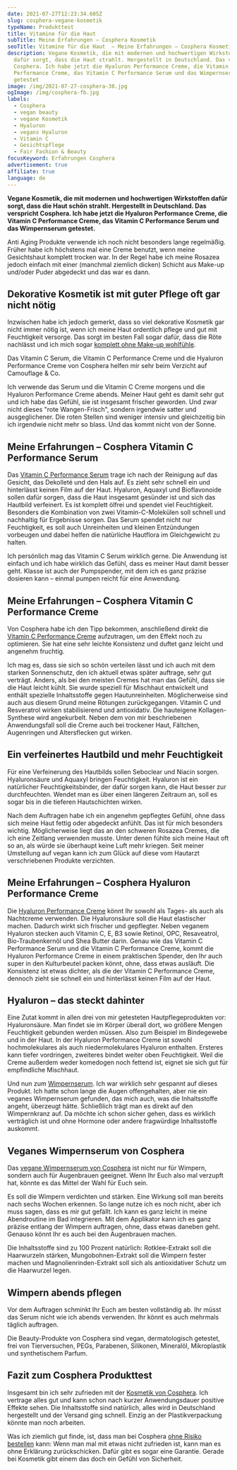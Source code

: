 ```yaml
---
date: 2021-07-27T12:23:34.605Z
slug: cosphera-vegane-kosmetik
typeName: Produkttest
title: Vitamine für die Haut
subTitle: Meine Erfahrungen – Cosphera Kosmetik
seoTitle: Vitamine für die Haut  – Meine Erfahrungen – Cosphera Kosmetik
description: Vegane Kosmetik, die mit modernen und hochwertigen Wirkstoffen
  dafür sorgt, dass die Haut strahlt. Hergestellt in Deutschland. Das verspricht
  Cosphera. Ich habe jetzt die Hyaluron Performance Creme, die Vitamin C
  Performance Creme, das Vitamin C Performance Serum und das Wimpernserum
  getestet
image: /img/2021-07-27-cosphera-38.jpg
ogImage: /img/cosphera-fb.jpg
labels:
  - Cosphera
  - vegan beauty
  - vegane Kosmetik
  - Hyaluron
  - vegans Hyaluron
  - Vitamin C
  - Gesichtspflege
  - Fair Fashion & Beauty
focusKeyword: Erfahrungen Cosphera
advertisement: true
affiliate: true
language: de
---
```

**Vegane Kosmetik, die mit modernen und hochwertigen Wirkstoffen dafür sorgt, dass die Haut schön strahlt. Hergestellt in Deutschland. Das verspricht Cosphera. Ich habe jetzt die Hyaluron Performance Creme, die Vitamin C Performance Creme, das Vitamin C Performance Serum und das Wimpernserum getestet.**

Anti Aging Produkte verwende ich noch nicht besonders lange regelmäßig. Früher habe ich höchstens mal eine Creme benutzt, wenn meine Gesichtshaut komplett trocken war. In der Regel habe ich meine Rosazea jedoch einfach mit einer (manchmal ziemlich dicken) Schicht aus Make-up und/oder Puder abgedeckt und das war es dann.

## Dekorative Kosmetik ist mit guter Pflege oft gar nicht nötig

Inzwischen habe ich jedoch gemerkt, dass so viel dekorative Kosmetik gar nicht immer nötig ist, wenn ich meine Haut ordentlich pflege und gut mit Feuchtigkeit versorge. Das sorgt im besten Fall sogar dafür, dass die Röte nachlässt und ich mich sogar [komplett ohne Make-up wohlfühle](/2018/07/make-up-fasten/).

Das Vitamin C Serum, die Vitamin C Performance Creme und die Hyaluron Performance Creme von Cosphera helfen mir sehr beim Verzicht auf Camouflage & Co.

Ich verwende das Serum und die Vitamin C Creme morgens und die Hyaluron Performance Creme abends. Meiner Haut geht es damit sehr gut und ich habe das Gefühl, sie ist insgesamt frischer geworden. Und zwar nicht dieses "rote Wangen-Frisch", sondern irgendwie satter und ausgeglichener. Die roten Stellen sind weniger intensiv und gleichzeitig bin ich irgendwie nicht mehr so blass. Und das kommt nicht von der Sonne.

## Meine Erfahrungen – Cosphera Vitamin C Performance Serum

Das [Vitamin C Performance Serum](https://t.adcell.com/p/click?promoId=243730&slotId=80259&param0=https%3A%2F%2Fcosphera.net%2Fproduct%2Fvitamin-c-serum%2F) trage ich nach der Reinigung auf das Gesicht, das Dekolleté und den Hals auf. Es zieht sehr schnell ein und hinterlässt keinen Film auf der Haut. Hyaluron, Aquaxyl und Bioflavonoide sollen dafür sorgen, dass die Haut insgesamt gesünder ist und sich das Hautbild verfeinert. Es ist komplett ölfrei und spendet viel Feuchtigkeit. Besonders die Kombination von zwei Vitamin-C-Molekülen soll schnell und nachhaltig für Ergebnisse sorgen. Das Serum spendet nicht nur Feuchtigkeit, es soll auch Unreinheiten und kleinen Entzündungen vorbeugen und dabei helfen die natürliche Hautflora im Gleichgewicht zu halten.

Ich persönlich mag das Vitamin C Serum wirklich gerne. Die Anwendung ist einfach und ich habe wirklich das Gefühl, dass es meiner Haut damit besser geht. Klasse ist auch der Pumpspender, mit dem ich es ganz präzise dosieren kann – einmal pumpen reicht für eine Anwendung.

## Meine Erfahrungen – Cosphera Vitamin C Performance Creme

Von Cosphera habe ich den Tipp bekommen, anschließend direkt die [Vitamin C Performance Creme](https://t.adcell.com/p/click?promoId=243730&slotId=80259&param0=https%3A%2F%2Fcosphera.net%2Fproduct%2Fvitamin-c-creme%2F) aufzutragen, um den Effekt noch zu optimieren. Sie hat eine sehr leichte Konsistenz und duftet ganz leicht und angenehm fruchtig.

Ich mag es, dass sie sich so schön verteilen lässt und ich auch mit dem starken Sonnenschutz, den ich aktuell etwas später auftrage, sehr gut verträgt. Anders, als bei den meisten Cremes hat man das Gefühl, dass sie die Haut leicht kühlt. Sie wurde speziell für Mischhaut entwickelt und enthält spezielle Inhaltsstoffe gegen Hautunreinheiten. Möglicherweise sind auch aus diesem Grund meine Rötungen zurückgegangen. Vitamin C und Resveratrol wirken stabilisierend und antioxidativ. Die hauteigene Kollagen-Synthese wird angekurbelt. Neben dem von mir beschriebenen  Anwendungsfall soll die Creme auch bei trockener Haut, Fältchen, Augenringen und Altersflecken gut wirken.

## Ein verfeinertes Hautbild und mehr Feuchtigkeit

Für eine Verfeinerung des Hautbilds sollen Seboclear und Niacin sorgen. Hyaluronsäure und Aquaxyl bringen Feuchtigkeit. Hyaluron ist ein natürlicher Feuchtigkeitsbinder, der dafür sorgen kann, die Haut besser zur durchfeuchten. Wendet man es über einen längeren Zeitraum an, soll es sogar bis in die tieferen Hautschichten wirken.

Nach dem Auftragen habe ich ein angenehm gepflegtes Gefühl, ohne dass sich meine Haut fettig oder abgedeckt anfühlt. Das ist für mich besonders wichtig. Möglicherweise liegt das an den schweren Rosazea Cremes, die ich eine Zeitlang verwenden musste. Unter denen fühlte sich meine Haut oft so an, als würde sie überhaupt keine Luft mehr kriegen. Seit meiner Umstellung auf vegan kann ich zum Glück auf diese vom Hautarzt verschriebenen Produkte verzichten.

## Meine Erfahrungen – Cosphera Hyaluron Performance Creme

Die [Hyaluron Performance Creme](https://t.adcell.com/p/click?promoId=243730&slotId=80259&param0=https%3A%2F%2Fcosphera.net%2Fproduct%2Fhyaluron-creme%2F) könnt Ihr sowohl als Tages- als auch als Nachtcreme verwenden. Die Hyaluronsäure soll die Haut elastischer machen. Dadurch wirkt sich frischer und gepflegter. Neben veganem Hyaluron stecken auch Vitamin C, E, B3 sowie Retinol, OPC, Resaveatrol, Bio-Traubenkernöl und Shea Butter darin. Genau wie das Vitamin C Performance Serum und die Vitamin C Performance Creme, kommt die Hyaluron Performance Creme in einem praktischen Spender, den Ihr auch super in den Kulturbeutel packen könnt, ohne, dass etwas ausläuft. Die Konsistenz ist etwas dichter, als die der Vitamin C Performance Creme, dennoch zieht sie schnell ein und hinterlässt keinen Film auf der Haut. 

<Gallery name="cosphera-1" />

## Hyaluron – das steckt dahinter

Eine Zutat kommt in allen drei von mir getesteten Hautpflegeprodukten vor: Hyaluronsäure. Man findet sie im Körper überall dort, wo größere Mengen Feuchtigkeit gebunden werden müssen. Also zum Beispiel im Bindegewebe und in der Haut. In der Hyaluron Performance Creme ist sowohl hochmolekulares als auch niedermolekulares Hyaluron enthalten. Ersteres kann tiefer vordringen, zweiteres bindet weiter oben Feuchtigkeit. Weil die Creme außerdem weder komedogen noch fettend ist,  eignet sie sich gut für empfindliche Mischhaut.

Und nun zum [Wimpernserum](https://t.adcell.com/p/click?promoId=243730&slotId=80259&param0=https%3A%2F%2Fcosphera.net%2Fproduct%2Fwimpernserum%2F). Ich war wirklich sehr gespannt auf dieses Produkt. Ich hatte schon lange die Augen offengehalten, aber nie ein veganes Wimpernserum gefunden, das mich auch, was die Inhaltsstoffe angeht, überzeugt hätte. Schließlich trägt man es direkt auf den Wimpernkranz auf. Da möchte ich schon sicher gehen, dass es wirklich verträglich ist und ohne Hormone oder andere fragwürdige Inhaltsstoffe auskommt.

## Veganes Wimpernserum von Cosphera

Das [vegane Wimpernserum von Cosphera](https://t.adcell.com/p/click?promoId=243730&slotId=80259&param0=https%3A%2F%2Fcosphera.net%2Fproduct%2Fwimpernserum%2F) ist nicht nur für Wimpern, sondern auch für Augenbrauen geeignet. Wenn Ihr Euch also mal verzupft hat, könnte es das Mittel der Wahl für Euch sein. 

Es soll die Wimpern verdichten und stärken. Eine Wirkung soll man bereits nach sechs Wochen erkennen. So lange nutze ich es noch nicht, aber ich muss sagen, dass es mir gut gefällt. Ich kann es ganz leicht in meine Abendroutine im Bad integrieren. Mit dem Applikator kann ich es ganz präzise entlang der Wimpern auftragen, ohne, dass etwas daneben geht. Genauso könnt Ihr es auch bei den Augenbrauen machen. 

Die Inhaltsstoffe sind zu 100 Prozent natürlich: Rotklee-Extrakt soll die Haarwurzeln stärken, Mungobohnen-Extrakt soll die Wimpern fester machen und Magnolienrinden-Extrakt soll sich als antioxidativer Schutz um die Haarwurzel legen.

## Wimpern abends pflegen

Vor dem Auftragen schminkt Ihr Euch am besten vollständig ab. Ihr müsst das Serum nicht wie ich abends verwenden. Ihr könnt es auch mehrmals täglich auftragen.

Die Beauty-Produkte von Cosphera sind vegan, dermatologisch getestet, frei von Tierversuchen, PEGs, Parabenen, Silikonen, Mineralöl, Mikroplastik und synthetischem Parfum.

## Fazit zum Cosphera Produkttest

Insgesamt bin ich sehr zufrieden mit der [Kosmetik von Cosphera](https://t.adcell.com/p/click?promoId=243730&slotId=80259&param0=https%3A%2F%2Fcosphera.net%2F). Ich vertrage alles gut und kann schon nach kurzer Anwendungsdauer positive Effekte sehen. Die Inhaltsstoffe sind natürlich, alles wird in Deutschland hergestellt und der Versand ging schnell. Einzig an der Plastikverpackung könnte man noch arbeiten.

Was ich ziemlich gut finde, ist, dass man bei Cosphera [ohne Risiko bestellen](https://t.adcell.com/p/click?promoId=243730&slotId=80259&param0=https%3A%2F%2Fcosphera.net%2F) kann: Wenn man mal mit etwas nicht zufrieden ist, kann man es ohne Erklärung zurückschicken. Dafür gibt es sogar eine Garantie. Gerade bei Kosmetik gibt einem das doch ein Gefühl von Sicherheit.


<Gallery name="cosphera-2" />


